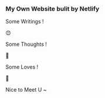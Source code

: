 ### My Own Website bulit by Netlify 

Some Writings !

😊

Some Thoughts !

🤔

Some Loves !

🥰

Nice to Meet U ~
